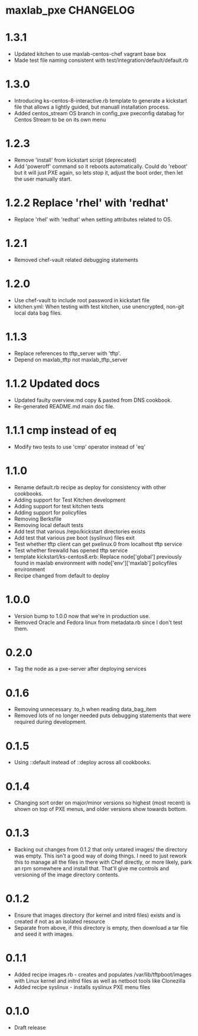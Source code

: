 # maxlab_pxe CHANGELOG

# 1.3.1

* Updated kitchen to use maxlab-centos-chef vagrant base box
* Made test file naming consistent with test/integration/default/default.rb

# 1.3.0

* Introducing ks-centos-8-interactive.rb template to generate a kickstart file that allows a lightly guided, but manuall installation process.
* Added centos_stream OS branch in config_pxe pxeconfig databag for Centos Stream to be on its own menu

# 1.2.3

* Remove 'install' from kickstart script (deprecated)
* Add 'poweroff' command so it reboots automatically.  Could do 'reboot' but it will just PXE again, so lets stop it, adjust the boot order, then let the user manually start.

# 1.2.2 Replace 'rhel' with 'redhat'

* Replace 'rhel' with 'redhat' when setting attributes related to OS.

# 1.2.1

* Removed chef-vault related debugging statements

# 1.2.0

* Use chef-vault to include root password in kickstart file
* kitchen.yml: When testing with test kitchen, use unencrypted, non-git local data bag files.

# 1.1.3

* Replace references to tftp_server with 'tftp'.
* Depend on maxlab_tftp not maxlab_tftp_server

# 1.1.2 Updated docs

* Updated faulty overview.md copy & pasted from DNS cookbook.
* Re-generated README.md main doc file.

# 1.1.1 cmp instead of eq

* Modify two tests to use 'cmp' operator instead of 'eq'

# 1.1.0

* Rename default.rb recipe as deploy for consistency with other cookbooks.
* Adding support for Test Kitchen development
* Adding support for test kitchen tests
* Adding support for policyfiles
* Removing Berksfile
* Removing local default tests
* Add test that various /repo/kickstart directories exists
* Add test that various pxe boot (syslinux) files exit
* Test whether tftp client can get pxelinux.0 from localhost tftp service
* Test whether firewalld has opened tftp service
* template kickstart/ks-centos8.erb: Replace node['global'] previously found in maxlab environment with node['env']['maxlab'] policyfiles environment
* Recipe changed from default to deploy


# 1.0.0

* Version bump to 1.0.0 now that we're in production use.
* Removed Oracle and Fedora linux from metadata.rb since I don't test them.

# 0.2.0

* Tag the node as a pxe-server after deploying services

# 0.1.6

* Removing unnecessary .to_h when reading data_bag_item
* Removed lots of no longer needed puts debugging statements that were required during development.

# 0.1.5

* Using ::default instead of ::deploy across all cookbooks.

# 0.1.4

* Changing sort order on major/minor versions so highest (most recent) is shown on top of PXE menus, and older versions show towards bottom.

# 0.1.3

* Backing out changes from 0.1.2 that only untared images/ the directory was empty. This isn't a good way of doing things. I need to just rework this to manage all the files in there with Chef directly, or more likely, park an rpm somewhere and install that.  That'll give me controls and versioning of the image directory contents.

# 0.1.2

* Ensure that images directory (for kernel and initrd files) exists and is created if not as an isolated resource
* Separate from above, if this directory is empty, then download a tar file and seed it with images.

# 0.1.1

* Added recipe images.rb - creates and populates /var/lib/tftpboot/images with Linux kernel and initrd files as well as netboot tools like Clonezilla
* Added recipe syslinux - installs syslinux PXE menu files

# 0.1.0

* Draft release
